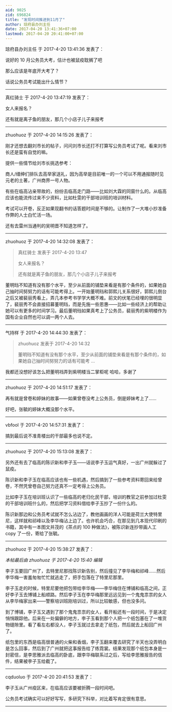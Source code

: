 ```yaml
---
aid: 9025
zid: 696824
title: "发现时间推进到11月了"
author: 琼府县办刘主任
date: 2017-04-20 13:41:36+07:00
lastmod: 2017-04-20 20:41:00+07:00
---
```


琼府县办刘主任 于 2017-4-20 13:41:36 发表了：

说好的 10 月公务员大考，估计也被鼠疫耽搁了吧

那么应该是年底开大考了？

话说公务员考试能出什么情节？

---

真红骑士 于 2017-4-20 13:47:19 发表了：

女人来报名？

还有就是离子鱼的朋友，那几个小店子儿子来报考

---

zhuohuoz 于 2017-4-20 14:15:26 发表了：

刚才还想去翻刘市长的帖子，问问刘市长还打不打算写公务员考试了呢。看来刘市长还是蛮有自觉的嘛。

提供一些情节给刘市长挑选参考：

商人/缙绅们排队去高举家送礼，因为高举是目前唯一的一个可以不用通报随时见元老的土著，广州商界一号人物。

有些在临高沾亲带故的，纷纷去临高走门路——比如刘大霖的同窗什么的。从临高应该也能流传过来不少资料，比如杜雯的干部培训班的培训材料。

考试可以开卷，反正如果现翻书的话答题时间是不够的。让制作了一大堆小抄准备作弊的人士白忙活一场。

还有去雷州当通判的吴明晋不知道怎样了。

---

zhuohuoz 于 2017-4-20 14:32:08 发表了：

> 真红骑士 发表于 2017-4-20 13:47
>
> 女人来报名？
>
> 还有就是离子鱼的朋友，那几个小店子儿子来报考

董明珰不知道有没有那个水平，至少从前面的铺垫来看是有那个条件的，如果她自己抽时间努努力的话有可能考得上。一开始董明珰和郭熙儿关系很好，郭熙儿倒台之后又被裴丽秀看上，弄几本参考书学学大概不难。前文的伏笔已经埋的很明显了，裴丽秀不会直接招募董明珰，而是先施一些恩惠——比如一些经济上的帮助让她可以有更多的时间学习。最后董明珰如果真考上了公务员，裴丽秀的紫明楼作为国有企业自然也可以调一两个人去。

---

气持样 于 2017-4-20 14:44:30 发表了：

> zhuohuoz 发表于 2017-4-20 14:32
>
> 董明珰不知道有没有那个水平，至少从前面的铺垫来看是有那个条件的，如果她自己抽时间努努力的话有可能考 ...

我都还没想好该怎么把董明裆弄到紫明楼当二掌柜呢 哈哈，多谢了

---

zhuohuoz 于 2017-4-20 14:51:17 发表了：

再有就是曾卷和婷妹的故事——如果曾卷没考上公务员，倒是婷妹考上了……

好吧，张毓的婷妹大概没那个水平。

---

vbfool 于 2017-4-20 14:57:31 发表了：

搞到最后说不准青楼出的干部最多也说不定。

---

zhuohuoz 于 2017-4-20 15:13:08 发表了：

另外还有去了临高的陈识新和李子玉——话说李子玉运气真好，一出广州就躲过了鼠疫。

陈识新和李子玉在临高应该也有一些机遇，然后搞到了一些参考资料寄回来给曾卷，不然凭曾卷自己努力还真不一定考得上公务员。

比如李子玉在培训班认识了一些临高的老归化民干部，培训的教官之前参加过杜雯的干部培训班什么的，然后把学习资料借给李子玉抄了一份什么的。

陈识新那边和公务员考试就不怎么沾边了，教他画画的洋人可能是荷兰大使特里尼，这样就和祁峰以及李华梅沾上边了。也许机会巧合，在那见到几本现代印刷的书籍，其中有一本图文并茂的《茶点的 100 种做法》，被陈识新连抄带画人工 copy 了一份，寄给了张毓。

---

zhuohuoz 于 2017-4-20 15:38:27 发表了：

_本帖最后由 zhuohuoz 于 2017-4-20 15:40 编辑_

李子玉要回广州了，去特里尼那找陈识新告别，然后撞见了李华梅和祁峰……然后李华梅一害羞匆匆忙忙就逃走了，把手包落在了特里尼那里。

李子玉走的时候，特里尼要他把包带给李华梅——李华梅住在博铺和临高之间，正好李子玉去博铺上船顺路。然后李子玉在李华梅那里远远见到一个鬼鬼祟祟的女人从李华梅家出来——警察培训班刚培训过，所以比较敏感，但也没多问。

到了博铺，李子玉又遇到了那个鬼鬼祟祟的女人，看开船还有一段时间，于是决定悄悄跟踪他。后来在一处偏僻的地方，李子玉看到那个人把一个纸包塞在了一堆货物缝隙里。看了看左右都没人，李子玉就过去拿走了纸包，然后就去上船回广州了。

纸包里的东西是临高很普通的火柴和香烟，李子玉翻来覆去研究了半天也没弄明白是怎么回事，然后到了广州就把这事报告给了练霓裳。结果发现那个纸包本身是一封密信，是李思雅派去临高的卧底，跟李华梅联系过之后，写给李思雅报告的信件，结果被李子玉给截了。

---

cqduoluo 于 2017-4-20 20:41:53 发表了：

李子玉从广州疫区来，在临高应该要被折腾一段时间吧。

公务员考试确实可以好好写写，多研究下科举，对比着写肯定很有意思。

---
